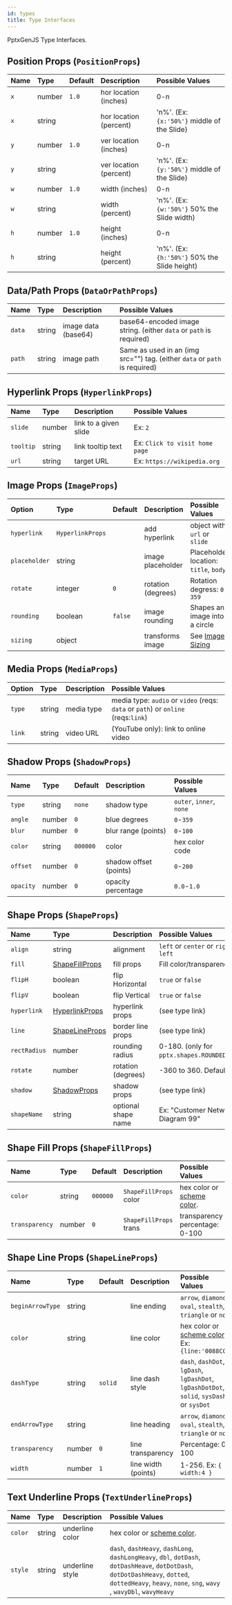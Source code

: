 ```yaml
---
id: types
title: Type Interfaces
---
```


PptxGenJS Type Interfaces.

## Position Props (`PositionProps`)

| Name | Type   | Default | Description            | Possible Values                              |
| :--- | :----- | :------ | :--------------------- | :------------------------------------------- |
| `x`  | number | `1.0`   | hor location (inches)  | 0-n                                          |
| `x`  | string |         | hor location (percent) | 'n%'. (Ex: `{x:'50%'}` middle of the Slide)  |
| `y`  | number | `1.0`   | ver location (inches)  | 0-n                                          |
| `y`  | string |         | ver location (percent) | 'n%'. (Ex: `{y:'50%'}` middle of the Slide)  |
| `w`  | number | `1.0`   | width (inches)         | 0-n                                          |
| `w`  | string |         | width (percent)        | 'n%'. (Ex: `{w:'50%'}` 50% the Slide width)  |
| `h`  | number | `1.0`   | height (inches)        | 0-n                                          |
| `h`  | string |         | height (percent)       | 'n%'. (Ex: `{h:'50%'}` 50% the Slide height) |

## Data/Path Props (`DataOrPathProps`)

| Name   | Type   | Description         | Possible Values                                                            |
| :----- | :----- | :------------------ | :------------------------------------------------------------------------- |
| `data` | string | image data (base64) | base64-encoded image string. (either `data` or `path` is required)         |
| `path` | string | image path          | Same as used in an (img src="") tag. (either `data` or `path` is required) |

## Hyperlink Props (`HyperlinkProps`)

| Name      | Type   | Description           | Possible Values                |
| :-------- | :----- | :-------------------- | :----------------------------- |
| `slide`   | number | link to a given slide | Ex: `2`                        |
| `tooltip` | string | link tooltip text     | Ex: `Click to visit home page` |
| `url`     | string | target URL            | Ex: `https://wikipedia.org`    |

## Image Props (`ImageProps`)

| Option        | Type             | Default | Description        | Possible Values                        |
| :------------ | :--------------- | :------ | :----------------- | :------------------------------------- |
| `hyperlink`   | `HyperlinkProps` |         | add hyperlink      | object with `url` or `slide`           |
| `placeholder` | string           |         | image placeholder  | Placeholder location: `title`, `body`  |
| `rotate`      | integer          | `0`     | rotation (degrees) | Rotation degress: `0`-`359`            |
| `rounding`    | boolean          | `false` | image rounding     | Shapes an image into a circle          |
| `sizing`      | object           |         | transforms image   | See [Image Sizing](#sizing-properties) |

## Media Props (`MediaProps`)

| Option | Type   | Description | Possible Values                                                                   |
| :----- | :----- | :---------- | :-------------------------------------------------------------------------------- |
| `type` | string | media type  | media type: `audio` or `video` (reqs: `data` or `path`) or `online` (reqs:`link`) |
| `link` | string | video URL   | (YouTube only): link to online video                                              |

## Shadow Props (`ShadowProps`)

| Name      | Type   | Default  | Description            | Possible Values          |
| :-------- | :----- | :------- | :--------------------- | :----------------------- |
| `type`    | string | `none`   | shadow type            | `outer`, `inner`, `none` |
| `angle`   | number | `0`      | blue degrees           | `0`-`359`                |
| `blur`    | number | `0`      | blur range (points)    | `0`-`100`                |
| `color`   | string | `000000` | color                  | hex color code           |
| `offset`  | number | `0`      | shadow offset (points) | `0`-`200`                |
| `opacity` | number | `0`      | opacity percentage     | `0.0`-`1.0`              |

## Shape Props (`ShapeProps`)

| Name         | Type                                                                    | Description         | Possible Values                                   |
| :----------- | :---------------------------------------------------------------------- | :------------------ | :------------------------------------------------ |
| `align`      | string                                                                  | alignment           | `left` or `center` or `right`. Default: `left`    |
| `fill`       | [ShapeFillProps](/PptxGenJS/docs/types#fill-props-shapefillprops)       | fill props          | Fill color/transparency props                     |
| `flipH`      | boolean                                                                 | flip Horizontal     | `true` or `false`                                 |
| `flipV`      | boolean                                                                 | flip Vertical       | `true` or `false`                                 |
| `hyperlink`  | [HyperlinkProps](/PptxGenJS/docs/types#hyperlink-props-hyperlinkprops)  | hyperlink props     | (see type link)                                   |
| `line`       | [ShapeLineProps](/PptxGenJS/docs/types#shape-line-props-shapelineprops) | border line props   | (see type link)                                   |
| `rectRadius` | number                                                                  | rounding radius     | 0-180. (only for `pptx.shapes.ROUNDED_RECTANGLE`) |
| `rotate`     | number                                                                  | rotation (degrees)  | -360 to 360. Default: `0`                         |
| `shadow`     | [ShadowProps](/PptxGenJS/docs/types#shadow-props-shadowprops)           | shadow props        | (see type link)                                   |
| `shapeName`  | string                                                                  | optional shape name | Ex: "Customer Network Diagram 99"                 |

## Shape Fill Props (`ShapeFillProps`)

| Name           | Type   | Default  | Description            | Possible Values                                                  |
| :------------- | :----- | :------- | :--------------------- | :--------------------------------------------------------------- |
| `color`        | string | `000000` | `ShapeFillProps` color | hex color or [scheme color](/PptxGenJS/docs/shapes-and-schemes). |
| `transparency` | number | `0`      | `ShapeFillProps` trans | transparency percentage: 0-100                                   |

## Shape Line Props (`ShapeLineProps`)

| Name             | Type   | Default | Description         | Possible Values                                                                          |
| :--------------- | :----- | :------ | :------------------ | :--------------------------------------------------------------------------------------- |
| `beginArrowType` | string |         | line ending         | `arrow`, `diamond`, `oval`, `stealth`, `triangle` or `none`                              |
| `color`          | string |         | line color          | hex color or [scheme color](/PptxGenJS/docs/shapes-and-schemes). Ex: `{line:'0088CC'}`   |
| `dashType`       | string | `solid` | line dash style     | `dash`, `dashDot`, `lgDash`, `lgDashDot`, `lgDashDotDot`, `solid`, `sysDash` or `sysDot` |
| `endArrowType`   | string |         | line heading        | `arrow`, `diamond`, `oval`, `stealth`, `triangle` or `none`                              |
| `transparency`   | number | `0`     | line transparency   | Percentage: 0-100                                                                        |
| `width`          | number | `1`     | line width (points) | 1-256. Ex: `{ width:4 }`                                                                 |

## Text Underline Props (`TextUnderlineProps`)

| Name    | Type   | Description     | Possible Values                                                                                                                                                                                       |
| :------ | :----- | :-------------- | :---------------------------------------------------------------------------------------------------------------------------------------------------------------------------------------------------- |
| `color` | string | underline color | hex color or [scheme color](/PptxGenJS/docs/shapes-and-schemes).                                                                                                                                      |
| `style` | string | underline style | `dash`, `dashHeavy`, `dashLong`, `dashLongHeavy`, `dbl`, `dotDash`, `dotDashHeave`, `dotDotDash`, `dotDotDashHeavy`, `dotted`, `dottedHeavy`, `heavy`, `none`, `sng`, `wavy` , `wavyDbl`, `wavyHeavy` |
